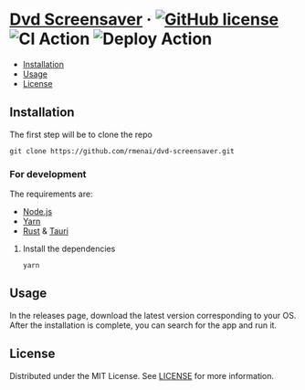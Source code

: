 # [Dvd Screensaver][website] &middot; [![GitHub license]](./LICENSE) ![CI Action] ![Deploy Action]

<!-- Table of Contents -->

- [Installation](#installation)
- [Usage](#usage)
- [License](#license)

## Installation

The first step will be to clone the repo

```shell
git clone https://github.com/rmenai/dvd-screensaver.git
```

### For development

The requirements are:

- [Node.js]
- [Yarn]
- [Rust] & [Tauri]

1. Install the dependencies
   ```shell
   yarn
   ```

## Usage

In the releases page, download the latest version corresponding to your OS.
After the installation is complete, you can search for the app and run it.

## License

Distributed under the MIT License. See [LICENSE](./LICENSE) for more information.

<!-- Packages links -->

[eslint]: https://eslint.org
[node.js]: https://nodejs.org/en/
[rust]: https://www.rust-lang.org
[tauri]: https://tauri.app/v1/guides/getting-started/prerequisites
[yarn]: https://yarnpkg.com/

<!-- Repository links -->

[website]: https://github.com/rmenai/dvd-screensaver

<!-- Shields.io links -->

[github license]: https://img.shields.io/badge/license-MIT-blue.svg
[ci action]: https://github.com/rmenai/dvd-screensaver/actions/workflows/ci.yaml/badge.svg
[deploy action]: https://github.com/rmenai/dvd-screensaver/actions/workflows/release.yaml/badge.svg
